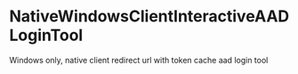 # NativeWindowsClientInteractiveAADLoginTool
Windows only, native client redirect url with token cache aad login tool
